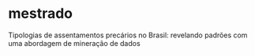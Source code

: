 # mestrado
Tipologias de assentamentos precários no Brasil: revelando padrões com uma abordagem de mineração de dados
